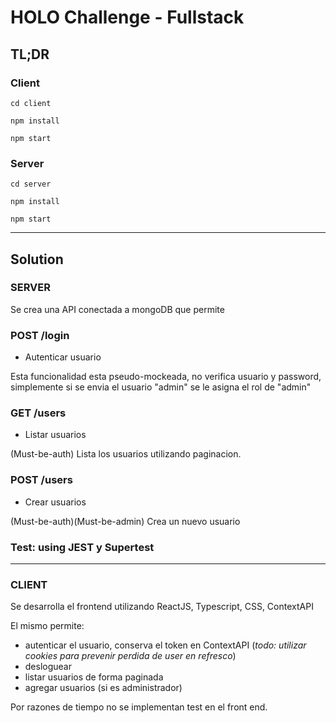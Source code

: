 # HOLO Challenge - Fullstack

## TL;DR

### Client

`cd client`

`npm install`

`npm start`

### Server

`cd server`

`npm install`

`npm start`


-----

## Solution

### SERVER 

Se crea una API conectada a mongoDB que permite 

### POST /login
- Autenticar usuario

Esta funcionalidad esta pseudo-mockeada, no verifica usuario y password, simplemente si se envia el usuario "admin" se le asigna el rol de "admin"

### GET /users
- Listar usuarios

(Must-be-auth) Lista los usuarios utilizando paginacion.

### POST /users
- Crear usuarios

(Must-be-auth)(Must-be-admin) Crea un nuevo usuario


### Test: using JEST y Supertest

-------
### CLIENT

Se desarrolla el frontend utilizando ReactJS, Typescript, CSS, ContextAPI

El mismo permite:

- autenticar el usuario, conserva el token en ContextAPI (*todo: utilizar cookies para prevenir perdida de user en refresco*)
- desloguear
- listar usuarios de forma paginada
- agregar usuarios (si es administrador)

Por razones de tiempo no se implementan test en el front end.



